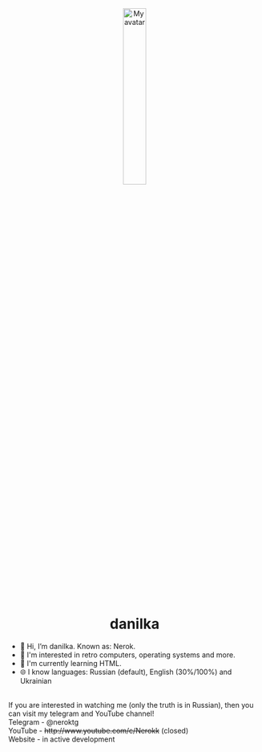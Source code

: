 <div align="center">
<img src="https://avatars.githubusercontent.com/u/119125842?v=4" title="My avatar" width="30%">

# danilka
</div>

- 👋 Hi, I’m danilka. Known as: Nerok.
- 👀 I'm interested in retro computers, operating systems and more.
- 🌱 I'm currently learning HTML.
- :globe_with_meridians: I know languages: Russian (default), English (30%/100%) and Ukrainian
<br>
If you are interested in watching me (only the truth is in Russian), then you can visit my telegram and YouTube channel!
<br>
Telegram - @neroktg<br>
YouTube - <s>http://www.youtube.com/c/Nerokk</s> (closed)<br>
Website - in active development<br>
